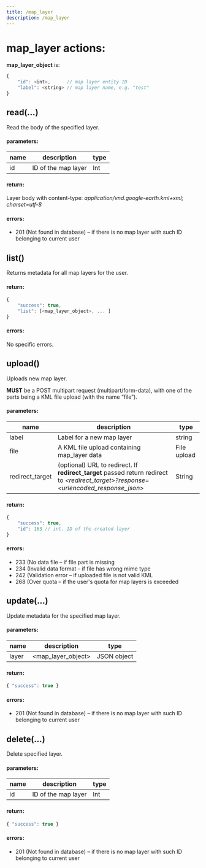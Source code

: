 ```yaml
---
title: /map_layer
description: /map_layer
---
```


# map_layer actions:

**map_layer_object** is:
```js
{
    "id": <int>,      // map layer entity ID
    "label": <string> // map layer name, e.g. "test"
}
```

## read(…)
Read the body of the specified layer.

#### parameters:
name | description | type
--- | --- | ---
id | ID of the map layer | Int

#### return:
Layer body with content-type: _application/vnd.google-earth.kml+xml; charset=utf-8_

#### errors:
* 201 (Not found in database) – if there is no map layer with such ID belonging to current user

## list()
Returns metadata for all map layers for the user.

#### return:
```js
{
    "success": true,
    "list": [<map_layer_object>, ... ]
}
```

#### errors:
No specific errors.

## upload()
Uploads new map layer.

**MUST** be a POST multipart request (multipart/form-data), with one of the parts being a KML file upload (with the name “file”).

#### parameters:
name | description | type
--- | --- | ---
label | Label for a new map layer | string
file | A KML file upload containing map_layer data | File upload
redirect_target | (optional) URL to redirect. If **redirect_target** passed return redirect to *&lt;redirect_target&gt;?response=&lt;urlencoded_response_json&gt;* | String


#### return:
```js
{
    "success": true,
    "id": 163 // int. ID of the created layer
}
```

#### errors:
* 233 (No data file – if file part is missing
* 234 (Invalid data format – if file has wrong mime type
* 242 (Validation error – if uploaded file is not valid KML
* 268 (Over quota – if the user's quota for map layers is exceeded

## update(…)
Update metadata for the specified map layer.

#### parameters:
name | description | type
--- | --- | ---
layer | &lt;map_layer_object&gt; | JSON object

#### return:
```js
{ "success": true }
```

#### errors:
* 201 (Not found in database) – if there is no map layer with such ID belonging to current user

## delete(…)
Delete specified layer.

#### parameters:
name | description | type
--- | --- | ---
id | ID of the map layer | Int

#### return:
```js
{ "success": true }
```

#### errors:
* 201 (Not found in database) – if there is no map layer with such ID belonging to current user
